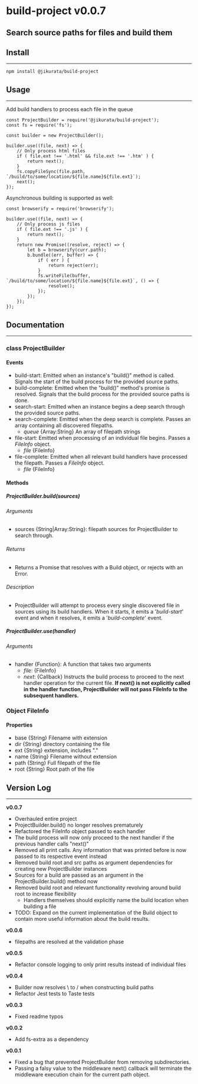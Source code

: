 # build-project v0.0.7
Search source paths for files and build them
---
## Install
---
```
npm install @jikurata/build-project
```
## Usage
---
Add build handlers to process each file in the queue
```
const ProjectBuilder = require('@jikurata/build-project');
const fs = require('fs');

const builder = new ProjectBuilder();

builder.use((file, next) => {
    // Only process html files
    if ( file.ext !== '.html' && file.ext !== '.htm' ) {
        return next();
    }
    fs.copyFileSync(file.path, `/build/to/some/location/${file.name}${file.ext}`);
    next();
});
```
Asynchronous building is supported as well:
```
const browserify = require('browserify');

builder.use((file, next) => {
    // Only process js files
    if ( file.ext !== '.js' ) {
        return next();
    }
    return new Promise((resolve, reject) => {
        let b = browserify(curr.path);
        b.bundle((err, buffer) => {
            if ( err ) {
                return reject(err);
            }
            fs.writeFile(buffer, `/build/to/some/location/${file.name}${file.ext}`, () => {
                resolve();
            });
        });
    });
});
```
## Documentation
---
### **class** ProjectBuilder ###
#### Events ####
- build-start: Emitted when an instance's "build()" method is called. Signals the start of the build process for the provided source paths.
- build-complete: Emitted when the "build()" method's promise is resolved. Signals that the build process for the provided source paths is done.
- search-start: Emitted when an instance begins a deep search through the provided source paths.
- search-complete: Emitted when the deep search is complete. Passes an array containing all discovered filepaths.
    - *queue* {Array:String} An array of filepath strings
- file-start: Emitted when processing of an individual file begins. Passes a *FileInfo* object.
    - *file* {FileInfo}
- file-complete: Emitted when all relevant build handlers have processed the filepath. Passes a *FileInfo* object.
    - *file* {FileInfo}
#### Methods ####
##### ProjectBuilder.build(sources) ######
###### Arguments ######
- sources {String|Array:String}: filepath sources for ProjectBuilder to search through.
###### Returns ######
- Returns a Promise that resolves with a Build object, or rejects with an Error.
###### Description ######
- ProjectBuilder will attempt to process every single discovered file in sources using its build handlers. When it starts, it emits a '*build-start*' event and when it resolves, it emits a '*build-complete*' event.
##### ProjectBuilder.use(handler) ######
###### Arguments ######
- handler {Function}: A function that takes two arguments
    - *file*: {FileInfo}
    - *next*: {Callback} Instructs the build process to proceed to the next handler operation for the current file. **If next() is not explicitly called in the handler function, ProjectBuilder will not pass FileInfo to the subsequent handlers.**

### **Object** FileInfo ###
#### Properties ####
- base {String} Filename with extension
- dir {String} directory containing the file
- ext {String} extension, includes "."
- name {String} Filename without extension
- path {String} Full filepath of the file
- root {String} Root path of the file

## Version Log
---
**v0.0.7**
- Overhauled entire project
- ProjectBuilder.build() no longer resolves prematurely
- Refactored the FileInfo object passed to each handler
- The build process will now only proceed to the next handler if the previous handler calls "next()"
- Removed all print calls. Any information that was printed before is now passed to its respective event instead
- Removed build root and src paths as argument dependencies for creating new ProjectBuilder instances
- Sources for a build are passed as an argument in the ProjectBuilder.build() method now
- Removed build root and relevant functionality revolving around build root to increase flexibility
    - Handlers themselves should explicitly name the build location when building a file
- TODO: Expand on the current implementation of the Build object to contain more useful information about the build results.

**v0.0.6**
- filepaths are resolved at the validation phase

**v0.0.5**
- Refactor console logging to only print results instead of individual files

**v0.0.4**
- Builder now resolves \ to / when constructing build paths
- Refactor Jest tests to Taste tests

**v0.0.3**
- Fixed readme typos

**v0.0.2**
- Add fs-extra as a dependency

**v0.0.1**
- Fixed a bug that prevented ProjectBuilder from removing subdirectories.
- Passing a falsy value to the middleware next() callback will terminate the middleware execution chain for the current path object.
